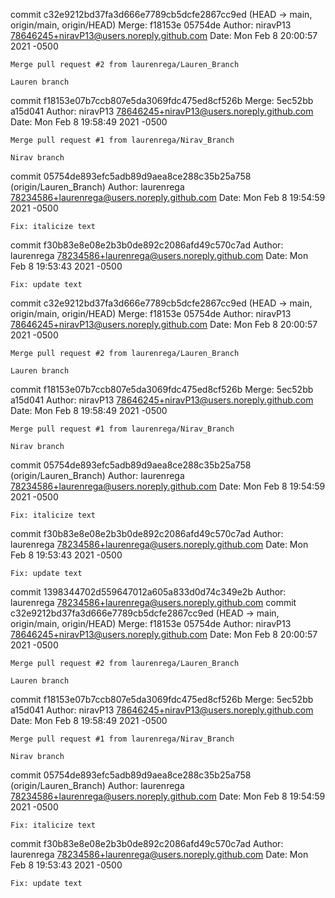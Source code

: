commit c32e9212bd37fa3d666e7789cb5dcfe2867cc9ed (HEAD -> main, origin/main, origin/HEAD)
Merge: f18153e 05754de
Author: niravP13 <78646245+niravP13@users.noreply.github.com>
Date:   Mon Feb 8 20:00:57 2021 -0500

    Merge pull request #2 from laurenrega/Lauren_Branch

    Lauren branch

commit f18153e07b7ccb807e5da3069fdc475ed8cf526b
Merge: 5ec52bb a15d041
Author: niravP13 <78646245+niravP13@users.noreply.github.com>
Date:   Mon Feb 8 19:58:49 2021 -0500

    Merge pull request #1 from laurenrega/Nirav_Branch

    Nirav branch

commit 05754de893efc5adb89d9aea8ce288c35b25a758 (origin/Lauren_Branch)
Author: laurenrega <78234586+laurenrega@users.noreply.github.com>
Date:   Mon Feb 8 19:54:59 2021 -0500

    Fix: italicize text

commit f30b83e8e08e2b3b0de892c2086afd49c570c7ad
Author: laurenrega <78234586+laurenrega@users.noreply.github.com>
Date:   Mon Feb 8 19:53:43 2021 -0500

    Fix: update text
commit c32e9212bd37fa3d666e7789cb5dcfe2867cc9ed (HEAD -> main, origin/main, origin/HEAD)
Merge: f18153e 05754de
Author: niravP13 <78646245+niravP13@users.noreply.github.com>
Date:   Mon Feb 8 20:00:57 2021 -0500

    Merge pull request #2 from laurenrega/Lauren_Branch

    Lauren branch

commit f18153e07b7ccb807e5da3069fdc475ed8cf526b
Merge: 5ec52bb a15d041
Author: niravP13 <78646245+niravP13@users.noreply.github.com>
Date:   Mon Feb 8 19:58:49 2021 -0500

    Merge pull request #1 from laurenrega/Nirav_Branch

    Nirav branch

commit 05754de893efc5adb89d9aea8ce288c35b25a758 (origin/Lauren_Branch)
Author: laurenrega <78234586+laurenrega@users.noreply.github.com>
Date:   Mon Feb 8 19:54:59 2021 -0500

    Fix: italicize text

commit f30b83e8e08e2b3b0de892c2086afd49c570c7ad
Author: laurenrega <78234586+laurenrega@users.noreply.github.com>
Date:   Mon Feb 8 19:53:43 2021 -0500

    Fix: update text

commit 1398344702d559647012a605a833d0d74c349e2b
Author: laurenrega <78234586+laurenrega@users.noreply.github.com>
commit c32e9212bd37fa3d666e7789cb5dcfe2867cc9ed (HEAD -> main, origin/main, origin/HEAD)
Merge: f18153e 05754de
Author: niravP13 <78646245+niravP13@users.noreply.github.com>
Date:   Mon Feb 8 20:00:57 2021 -0500

    Merge pull request #2 from laurenrega/Lauren_Branch

    Lauren branch

commit f18153e07b7ccb807e5da3069fdc475ed8cf526b
Merge: 5ec52bb a15d041
Author: niravP13 <78646245+niravP13@users.noreply.github.com>
Date:   Mon Feb 8 19:58:49 2021 -0500

    Merge pull request #1 from laurenrega/Nirav_Branch

    Nirav branch

commit 05754de893efc5adb89d9aea8ce288c35b25a758 (origin/Lauren_Branch)
Author: laurenrega <78234586+laurenrega@users.noreply.github.com>
Date:   Mon Feb 8 19:54:59 2021 -0500

    Fix: italicize text

commit f30b83e8e08e2b3b0de892c2086afd49c570c7ad
Author: laurenrega <78234586+laurenrega@users.noreply.github.com>
Date:   Mon Feb 8 19:53:43 2021 -0500

    Fix: update text
